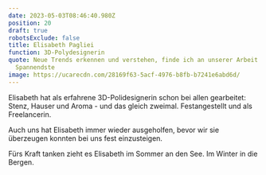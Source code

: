 ```yaml
---
date: 2023-05-03T08:46:40.980Z
position: 20
draft: true
robotsExclude: false
title: Elisabeth Pagliei
function: 3D-Polydesignerin
quote: Neue Trends erkennen und verstehen, finde ich an unserer Arbeit mit das
  Spannendste
image: https://ucarecdn.com/28169f63-5acf-4976-b8fb-b7241e6abd6d/
---
```

Elisabeth hat als erfahrene 3D-Polidesignerin schon bei allen gearbeitet: Stenz, Hauser und Aroma - und das gleich zweimal. Festangestellt und als Freelancerin. 

Auch uns hat Elisabeth immer wieder ausgeholfen, bevor wir sie überzeugen konnten bei uns fest einzusteigen.

Fürs Kraft tanken zieht es Elisabeth im Sommer an den See. Im Winter in die Bergen.